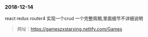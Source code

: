 ### 2018-12-14
react redux router4 实现一个crud 一个完整周期,里面细节不详细说明
> 网址：https://gameszxstarxing.netlify.com/Games
